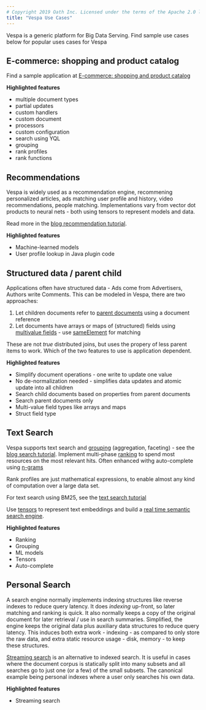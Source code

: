 ```yaml
---
# Copyright 2019 Oath Inc. Licensed under the terms of the Apache 2.0 license. See LICENSE in the project root.
title: "Vespa Use Cases"
---
```


Vespa is a generic platform for Big Data Serving.
Find sample use cases below for popular uses cases for Vespa



## E-commerce: shopping and product catalog
Find a sample application at [E-commerce: shopping and product catalog](/documentation/use-case-shopping.html)

**Highlighted features**
* multiple document types
* partial updates
* custom handlers
* custom document
* processors
* custom configuration
* search using YQL
* grouping
* rank profiles
* rank functions



## Recommendations
Vespa is widely used as a recommendation engine,
recommening personalized articles, ads matching user profile and history, video recommendations, people matching.
Implementations vary from vector dot products to neural nets - both using tensors to represent models and data.

Read more  in the [blog recommendation tutorial](/documentation/tutorials/blog-recommendation.html).

**Highlighted features**
* Machine-learned models
* User profile lookup in Java plugin code



## Structured data / parent child
Applications often have structured data - Ads come from Advertisers, Authors write Comments.
This can be modeled in Vespa, there are two approaches:
1. Let children documents refer to [parent documents](/documentation/parent-child.html) using a document reference
1. Let documents have arrays or maps of (structured) fields using
    [multivalue fields](/documentation/search-definitions.html#multivalue-fields) -
    use [sameElement](/documentation/reference/query-language-reference.html#sameelement) for matching

These are not _true_ distributed joins, but uses the propery of less parent items to work.
Which of the two features to use is application dependent.

**Highlighted features**
* Simplify document operations - one write to update one value
* No de-normalization needed - simplifies data updates and atomic update into all children
* Search child documents based on properties from parent documents
* Search parent documents only
* Multi-value field types like arrays and maps
* Struct field type



## Text Search
Vespa supports text search and [grouping](/documentation/grouping.html) (aggregation, faceting) - see the 
[blog search tutorial](/documentation/tutorials/blog-search.html).
Implement multi-phase [ranking](/documentation/ranking.html) to spend most resources on the most relevant hits.
Often enhanced withg auto-complete using [n-grams](/documentation/reference/search-definitions-reference.html#gram) 

Rank profiles are just mathematical expressions, to enable almost any kind of computation over a large data set.

For text search using BM25, see the [text search tutorial](/documentation/tutorials/text-search.html)

Use [tensors](/documentation/tensor-intro.html) to represent text embeddings and build a
[real time semantic search engine](/documentation/semantic-qa-retrieval.html).

**Highlighted features**
* Ranking
* Grouping
* ML models
* Tensors
* Auto-complete



## Personal Search
A search engine normally implements indexing structures like reverse indexes to reduce query latency.
It does _indexing_ up-front, so later matching and ranking is quick.
It also normally keeps a copy of the original document for later retrieval / use in search summaries.
Simplified, the engine keeps the original data plus auxiliary data structures to reduce query latency.
This induces both extra work - indexing - as compared to only store the raw data,
and extra static resource usage - disk, memory - to keep these structures.

[Streaming search](/documentation/streaming-search.html) is an alternative to indexed search.
It is useful in cases where the document corpus is statically split into many subsets
and all searches go to just one (or a few) of the small subsets.
The canonical example being personal indexes where a user only searches his own data.

**Highlighted features**
* Streaming search




